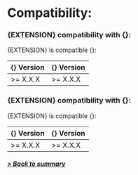 # Compatibility:

### {EXTENSION} compatibility with {}:

{EXTENSION} is compatible {}:

| {} Version | {} Version |
|------------|------------|
| >= X.X.X   | >= X.X.X   |

### {EXTENSION} compatibility with {}:

{EXTENSION} is compatible {}:

| {} Version | {} Version |
|------------|------------|
| >= X.X.X   | >= X.X.X   |

##### [> Back to summary](../summary.md)